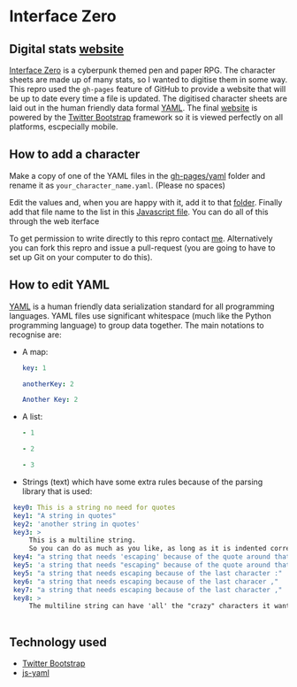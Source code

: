 Interface Zero
==============

Digital stats [website][website]
-----------------

[Interface Zero][interfacezero] is a cyberpunk themed pen and paper RPG.
The character sheets are made up of many stats, so I wanted to digitise them in some way. 
This repro used the  `gh-pages` feature of GitHub to provide a website that will be up to date every time a file is updated. 
The digitised character sheets are laid out in the human friendly data formal [YAML][yaml].
The final [website][website] is powered by the [Twitter Bootstrap][bootstrap] framework so it is viewed perfectly on all platforms, escpecially mobile.


How to add a character
----------------------
Make a copy of one of the YAML files in the [gh-pages/yaml][yamlfolder]  folder and rename it as `your_character_name.yaml`. (Please no spaces)

Edit the values and, when you are happy with it, add it to that [folder][yamlfolder].
Finally add that file name to the list in this [Javascript file][jsfile]. 
You can do all of this through the web iterface

To get permission to write directly to this repro contact [me][nathan]. 
Alternatively you can fork this repro and issue a pull-request (you are going to have to set up Git on your computer to do this).


How to edit YAML
----------------
[YAML][yaml] is a human friendly data serialization standard for all programming languages.
YAML files use significant whitespace (much like the Python programming language) to group data together. The main notations to recognise are:
* A map:
  ```YAML
  key: 1

  anotherKey: 2
  
  Another Key: 2
  ```
* A list:
  ```YAML
  - 1
  
  - 2
  
  - 3
  ```
* Strings (text) which have some extra rules because of the parsing library that is used:
 ```YAML
  key0: This is a string no need for quotes
  key1: "A string in quotes"
  key2: 'another string in quotes'
  key3: >
      This is a multiline string.
      So you can do as much as you like, as long as it is indented correctly
  key4: "a string that needs 'escaping' because of the quote around that word"
  key5: 'a string that needs "escaping" because of the quote around that word'
  key5: "a string that needs escaping because of the last character :"
  key6: "a string that needs escaping because of the last characer ,"
  key7: "a string that needs escaping because of the last character ,"
  key8: >
      The multiline string can have 'all' the "crazy" characters it wants ::: ,,, !!!
    
  ```

Technology used
---------------
* [Twitter Bootstrap][bootstrap]
* [js-yaml][jsyaml]

[interfacezero]: http://rpg.drivethrustuff.com/product/124685/Interface-Zero-20-Full-Metal-Cyberpunk "Interface Zero homepage"
[yaml]: http://yaml.org/ "YAML specification"
[yamlvalidate]: http://yaml-online-parser.appspot.com/ "Online YAML validator"
[yamlfolder]: https://github.com/nathanrosspowell/interfacezero/tree/gh-pages/yaml "YAML data folder"
[jsfile]: https://github.com/nathanrosspowell/interfacezero/blob/gh-pages/js/yaml_lists.js "yaml_lists.js"
[bootstrap]: https://github.com/twbs/bootstrap
[jsyaml]: https://github.com/nodeca/js-yaml
[nathan]: http://nathanrosspowell.com/about_me/ "Link to personal email"
[website]: http://nathanrosspowell.com/interfacezero/
